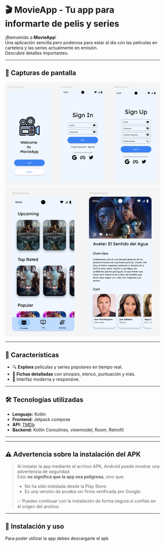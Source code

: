 # 🎬 MovieApp - Tu app para informarte de pelis y series

¡Bienvenido a **MovieApp**!  
Una aplicación sencilla pero poderosa para estar al día con las películas en cartelera y las series actualmente en emisión.  
Descubre detalles importantes.

---

## 📸 Capturas de pantalla
![Figma design](figma_design_1.png)
![Figma design](figma_design_2.png)

---

## 🚀 Características

- 🔍 **Explora** películas y series populares en tiempo real.
- 📄 **Fichas detalladas** con sinopsis, elenco, puntuación y más.
- 🎨 Interfaz moderna y responsive.

---

## 🛠️ Tecnologías utilizadas

- **Lenguaje:** Kotlin
- **Frontend:** Jetpack compose
- **API:** [TMDb](https://www.themoviedb.org/)
- **Backend:** Kotlin Coroutines, viewmodel, Room, Retrofit

---

---

## ⚠️ Advertencia sobre la instalación del APK

> Al instalar la app mediante el archivo APK, Android puede mostrar una advertencia de seguridad.  
> Esto **no significa que la app sea peligrosa**, sino que:
>
> - No ha sido instalada desde la Play Store.
> - Es una versión de prueba sin firma verificada por Google.
>
> ✅ Puedes continuar con la instalación de forma segura si confías en el origen del archivo.

---

## 🔧 Instalación y uso
Para poder utilizar la app debes descargarte el apk
